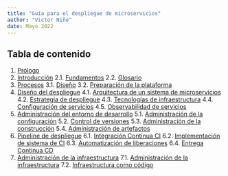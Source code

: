 ```yaml
---
title: "Guía para el despliegue de microservicios"
author: "Victor Niño"
date: Mayo 2022
---
```


## Tabla de contenido

1. [Prólogo](./prologo.md)
2. [Introducción](./introduccion/README.md)
  2.1. [Fundamentos](./introduccion/fundamentos.md)
   2.2. [Glosario](./introduccion/glosario.md)
3. [Procesos](./procesos/README.md)
   3.1. [Diseño](./procesos/diseno.md)
   3.2. [Preparación de la plataforma](./procesos/preparacion-plataforma.md)
4. [Diseño del despliegue](./diseno-despliegue/README.md)
   4.1. [Arquitectura de un sistema de microservicios](./diseno-despliegue/arquitectura.md)
   4.2. [Estrategia de despliegue](./diseno-despliegue/estrategia.md)
   4.3. [Tecnologías de infraestructura](./diseno-despliegue/tecnologias-infraestructura.md)
   4.4. [Configuración de servicios](./diseno-despliegue/configuracion.md)
   4.5. [Observabilidad de servicios](./diseno-despliegue/observabilidad.md)
5. [Administración del entorno de desarrollo](./admin-entorno-desarrollo/README.md)
   5.1. [Administración de la configuración](./admin-entorno-desarrollo/admin-config.md)
   5.2. [Control de versiones](./admin-entorno-desarrollo/control-versiones.md)
   5.3. [Administración de la construcción](./admin-entorno-desarrollo/admin-construccion.md)
   5.4. [Administración de artefactos](./admin-entorno-desarrollo/admin-artefactos.md)
6. [Pipeline de despliegue](./pipeline-despliegue/README.md)
   6.1. [Integración Continua CI](./pipeline-despliegue/integracion-continua.md)
   6.2. [Implementación de sistema de CI](./pipeline-despliegue/servidor-ci.md)
   6.3. [Automatización de liberaciones](./pipeline-despliegue/automatizacion-liberaciones.md)
   6.4. [Entrega Continua CD](./pipeline-despliegue/entrega-continua.md)
7. [Administración de la infraestructura](./infraestructura/README.md)
   7.1. [Administración de la infraestructura](./infraestructura/admin-infra.md)
   7.2. [Infraestructura como código](./infraestructura/infra-como-codigo.md)
